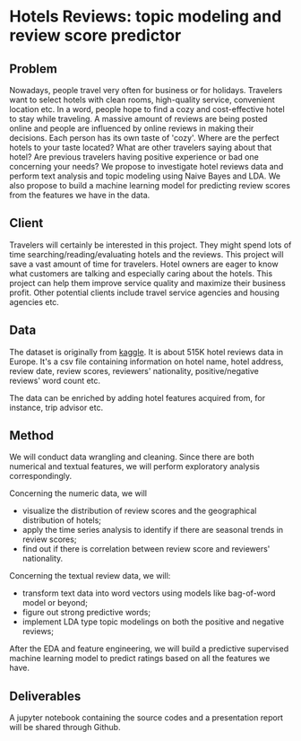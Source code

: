 
# Hotels Reviews: topic modeling and review score predictor


## Problem
Nowadays, people travel very often for business or for holidays. Travelers want to select hotels with clean rooms, high-quality service, convenient location etc. In a word, people hope to find a cozy and cost-effective hotel to stay while traveling. A massive amount of reviews are being posted online and people are influenced by online reviews in making their decisions. Each person has its own taste of 'cozy'. Where are the perfect hotels to your taste located? What are other travelers saying about that hotel? Are previous travelers having positive experience or bad one concerning your needs? We propose to investigate hotel reviews data and perform text analysis and topic modeling using Naive Bayes and LDA. We also propose to build a machine learning model for predicting review scores from the features we have in the data.


## Client
Travelers will certainly be interested in this project. They might spend lots of time searching/reading/evaluating hotels and the reviews. This project will save a vast amount of time for travelers. Hotel owners are eager to know what customers are talking and especially caring about the hotels. This project can help them improve service quality and maximize their business profit. Other potential clients include travel service agencies and housing agencies etc. 


## Data
The dataset is originally from [kaggle](https://www.kaggle.com/jiashenliu/515k-hotel-reviews-data-in-europe). It is about 515K hotel reviews data in Europe. It's a csv file containing information on hotel name, hotel address, review date, review scores, reviewers' nationality, positive/negative reviews' word count etc. 

The data can be enriched by adding hotel features acquired from, for instance, trip advisor etc.

## Method
We will conduct data wrangling and cleaning. Since there are both numerical and textual features, we will perform exploratory analysis correspondingly.

Concerning the numeric data, we will 
* visualize the distribution of review scores and the geographical distribution of hotels;
* apply the time series analysis to identify if there are seasonal trends in review scores; 
* find out if there is correlation between review score and reviewers' nationality.

Concerning the textual review data, we will:
* transform text data into word vectors using models like bag-of-word model or beyond; 
* figure out strong predictive words;
* implement LDA type topic modelings on both the positive and negative reviews;

After the EDA and feature engineering, we will build a predictive supervised machine learning model to predict ratings based on all the features we have. 

## Deliverables
A jupyter notebook containing the source codes and a presentation report will be shared through Github.


